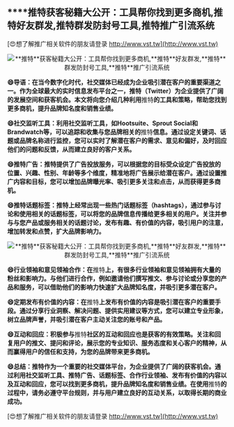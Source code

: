 ## ****推特**获客秘籍大公开：工具帮你找到更多商机,**推特**好友群发,**推特**群发防封号工具,**推特**推广引流系统**

[😍想了解推广相关软件的朋友请登录 http://www.vst.tw](http://www.vst.tw)

 <center><img src="https://vst.tw/MP4/tuiguang/png/3.png" alt="**推特**获客秘籍大公开：工具帮你找到更多商机,**推特**好友群发,**推特**群发防封号工具,**推特**推广引流系统"></center>

**😄导语：在当今数字化时代，社交媒体已经成为企业吸引潜在客户的重要渠道之一。作为全球最大的实时信息发布平台之一，**推特**（Twitter）为企业提供了广阔的发展空间和获客机会。本文将向您介绍几种利用**推特**的工具和策略，帮助您找到更多商机，提升品牌知名度和销售业绩。**

**😄社交监听工具：利用社交监听工具，如Hootsuite、Sprout Social和Brandwatch等，可以追踪和收集与您品牌相关的**推特**信息。通过设定关键词、话题或品牌名称进行监控，您可以实时了解潜在客户的需求、意见和偏好，及时回应他们的问题和反馈，从而建立良好的客户关系。**

**😄**推特**广告：**推特**提供了广告投放服务，可以根据您的目标受众设定广告投放的位置、兴趣、性别、年龄等多个维度，精准地将广告展示给潜在客户。通过设置推广内容和目标，您可以增加品牌曝光率、吸引更多关注和点击，从而获得更多商机。**

**😄**推特**话题标签：**推特**上经常出现一些热门话题标签（hashtags），通过参与讨论和使用相关的话题标签，可以将您的品牌信息传播给更多相关的用户。关注并参与与您产品或服务相关的话题讨论，发布有趣、有价值的内容，吸引用户的注意，增加转发和点赞，扩大品牌影响力。**

 <center><img src="https://vst.tw/MP4/tuiguang/png/3.png" alt="**推特**获客秘籍大公开：工具帮你找到更多商机,**推特**好友群发,**推特**群发防封号工具,**推特**推广引流系统"></center>

**😄行业领袖和意见领袖合作：在**推特**上，有很多行业领袖和意见领袖拥有大量的粉丝和影响力。与他们进行合作，例如邀请他们撰写推文、参与讨论或分享您的产品和服务，可以借助他们的影响力快速扩大品牌知名度，并吸引更多潜在客户。**

**😄定期发布有价值的内容：在**推特**上发布有价值的内容是吸引潜在客户的重要手段。通过分享行业洞察、解决问题、提供实用建议等方式，您可以建立专业形象，树立品牌声誉，并吸引潜在客户主动关注您的账号和产品。**

**😄互动和回应：积极参与**推特**社区的互动和回应也是获客的有效策略。关注和回复用户的推文、提问和评论，展示您的专业知识、服务态度和关心客户的精神，从而赢得用户的信任和支持，为您的品牌带来更多商机。**

**😄总结：**推特**作为一个重要的社交媒体平台，为企业提供了广阔的获客机会。通过利用社交监听工具、**推特**广告、话题标签、合作行业领袖、发布有价值的内容以及互动和回应，您可以找到更多商机，提升品牌知名度和销售业绩。在使用**推特**的过程中，请务必遵守平台规则，并与用户建立良好的互动关系，以取得长期的商业成功。**

[😍想了解推广相关软件的朋友请登录 http://www.vst.tw](http://www.vst.tw)



